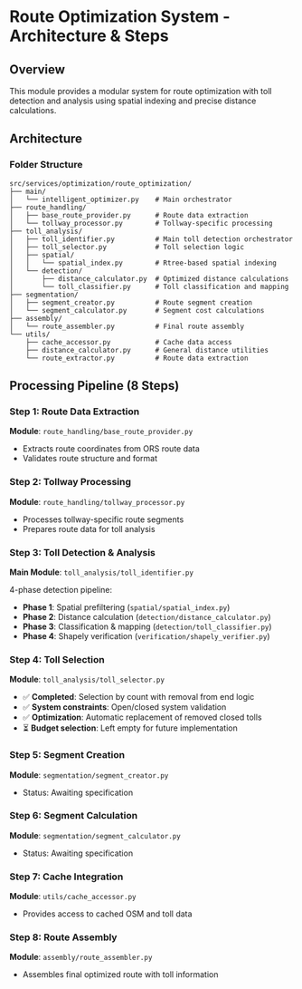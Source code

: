 # Route Optimization System - Architecture & Steps

## Overview

This module provides a modular system for route optimization with toll detection and analysis using spatial indexing and precise distance calculations.

## Architecture

### Folder Structure

```
src/services/optimization/route_optimization/
├── main/
│   └── intelligent_optimizer.py    # Main orchestrator
├── route_handling/
│   ├── base_route_provider.py      # Route data extraction
│   └── tollway_processor.py        # Tollway-specific processing
├── toll_analysis/
│   ├── toll_identifier.py          # Main toll detection orchestrator
│   ├── toll_selector.py            # Toll selection logic
│   ├── spatial/
│   │   └── spatial_index.py        # Rtree-based spatial indexing
│   └── detection/
│       ├── distance_calculator.py  # Optimized distance calculations
│       └── toll_classifier.py      # Toll classification and mapping
├── segmentation/
│   ├── segment_creator.py          # Route segment creation
│   └── segment_calculator.py       # Segment cost calculations
├── assembly/
│   └── route_assembler.py          # Final route assembly
└── utils/
    ├── cache_accessor.py           # Cache data access
    ├── distance_calculator.py      # General distance utilities
    └── route_extractor.py          # Route data extraction
```

## Processing Pipeline (8 Steps)

### Step 1: Route Data Extraction
**Module**: `route_handling/base_route_provider.py`
- Extracts route coordinates from ORS route data
- Validates route structure and format

### Step 2: Tollway Processing
**Module**: `route_handling/tollway_processor.py`
- Processes tollway-specific route segments
- Prepares route data for toll analysis

### Step 3: Toll Detection & Analysis
**Main Module**: `toll_analysis/toll_identifier.py`

4-phase detection pipeline:
- **Phase 1**: Spatial prefiltering (`spatial/spatial_index.py`)
- **Phase 2**: Distance calculation (`detection/distance_calculator.py`)
- **Phase 3**: Classification & mapping (`detection/toll_classifier.py`)
- **Phase 4**: Shapely verification (`verification/shapely_verifier.py`)

### Step 4: Toll Selection
**Module**: `toll_analysis/toll_selector.py`
- ✅ **Completed**: Selection by count with removal from end logic
- ✅ **System constraints**: Open/closed system validation
- ✅ **Optimization**: Automatic replacement of removed closed tolls
- ⏳ **Budget selection**: Left empty for future implementation

### Step 5: Segment Creation  
**Module**: `segmentation/segment_creator.py`
- Status: Awaiting specification

### Step 6: Segment Calculation
**Module**: `segmentation/segment_calculator.py`  
- Status: Awaiting specification

### Step 7: Cache Integration
**Module**: `utils/cache_accessor.py`
- Provides access to cached OSM and toll data

### Step 8: Route Assembly
**Module**: `assembly/route_assembler.py`
- Assembles final optimized route with toll information
